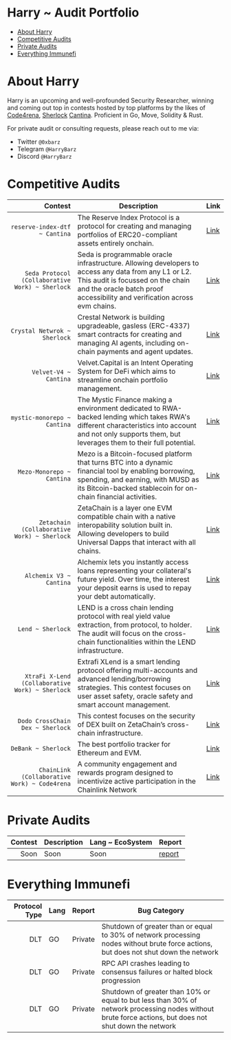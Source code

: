 # Harry ~ Audit Portfolio 
- [About Harry](https://github.com/HarryBarz/HarryBarz-Audits/blob/main/README.md#about-harry)
- [Competitive Audits](https://github.com/HarryBarz/HarryBarz-Audits/edit/main/README.md#competitive-audits)
- [Private Audits](https://github.com/HarryBarz/HarryBarz-Audits/edit/main/README.md#private-audits)
- [Everything Immunefi](https://github.com/HarryBarz/HarryBarz-Audits/edit/main/README.md#everything-immunefi)

# About Harry
Harry is an upcoming and well-profounded Security Researcher, winning and coming out top in contests hosted by top platforms by the likes of [Code4rena](https://code4rena.com/), [Sherlock](https://audits.sherlock.xyz/) [Cantina](https://cantina.xyz/). Proficient in Go, Move, Solidity & Rust.

For private audit or consulting requests, please reach out to me via:
- Twitter `@0xbarz`
- Telegram `@HarryBarz`
- Discord `@HarryBarz`
 
# Competitive Audits
| Contest | Description | Link |
|-----:|-----|-----|
| `reserve-index-dtf ~ Cantina` | The Reserve Index Protocol is a protocol for creating and managing portfolios of ERC20-compliant assets entirely onchain.| [Link](https://cantina.xyz/code/9dfca0bc-a7bf-482e-a3df-4eb861f55c4f/overview) |
| `Seda Protocol (Collaborative Work) ~ Sherlock` | Seda is programmable oracle infrastructure. Allowing developers to access any data from any L1 or L2. This audit is focussed on the chain and the oracle batch proof accessibility and verification across evm chains. | [Link](https://audits.sherlock.xyz/contests/729) |
| `Crystal Netwrok ~ Sherlock` | Crestal Network is building upgradeable, gasless (ERC-4337) smart contracts for creating and managing AI agents, including on-chain payments and agent updates.| [Link](https://audits.sherlock.xyz/contests/755) |
| `Velvet-V4 ~ Cantina` | Velvet.Capital is an Intent Operating System for DeFi which aims to streamline onchain portfolio management.| [Link](https://cantina.xyz/code/8cf9c7a0-a7a6-446a-8577-1e2c254eb5a8/overview) |
| `mystic-monorepo ~ Cantina` | The Mystic Finance making a environment dedicated to RWA-backed lending which takes RWA's different characteristics into account and not only supports them, but leverages them to their full potential.| [Link](https://cantina.xyz/code/c160af78-28f8-47f7-9926-889b3864c6d8/overview) |
| `Mezo-Monorepo ~ Cantina` | Mezo is a Bitcoin-focused platform that turns BTC into a dynamic financial tool by enabling borrowing, spending, and earning, with MUSD as its Bitcoin-backed stablecoin for on-chain financial activities. | [Link](https://cantina.xyz/code/e757364c-1f68-4ec5-94f6-c6b3c2e80c6d/overview) |
| `Zetachain (Collaborative Work) ~ Sherlock` | ZetaChain is a layer one EVM compatible chain with a native interopability solution built in. Allowing developers to build Universal Dapps that interact with all chains. | [Link](https://audits.sherlock.xyz/contests/857) |
| `Alchemix V3 ~ Cantina` | Alchemix lets you instantly access loans representing your collateral's future yield. Over time, the interest your deposit earns is used to repay your debt automatically.  | [Link](https://cantina.xyz/code/e68909e6-3491-4a94-a707-ecf0c89cf72a/overview) |
| `Lend ~ Sherlock` | LEND is a cross chain lending protocol with real yield value extraction, from protocol, to holder. The audit will focus on the cross-chain functionalities within the LEND infrastructure. | [Link](https://audits.sherlock.xyz/contests/908) |
| `XtraFi X-Lend (Collaborative Work) ~ Sherlock` | Extrafi XLend is a smart lending protocol offering multi-accounts and advanced lending/borrowing strategies. This contest focuses on user asset safety, oracle safety and smart account management. | [Link](https://audits.sherlock.xyz/contests/826) |
| `Dodo CrossChain Dex ~ Sherlock` | This contest focuses on the security of DEX built on ZetaChain’s cross-chain infrastructure. | [Link](https://audits.sherlock.xyz/contests/991) |
| `DeBank ~ Sherlock` | The best portfolio tracker for Ethereum and EVM. | [Link](https://audits.sherlock.xyz/contests/1044) |
| `ChainLink (Collaborative Work) ~ Code4rena` | A community engagement and rewards program designed to incentivize active participation in the Chainlink Network | [Link](https://code4rena.com/audits/2025-06-chainlink-rewards) |




# Private Audits

| Contest | Description | Lang ~ EcoSystem | Report |
|-----:|----|-----|-----|
| Soon | Soon | Soon | [report](https://github.com/soon) |


# Everything Immunefi
| Protocol Type |  Lang  | Report | Bug Category |
|-----:|----|-----|-----|
| DLT | GO | Private | Shutdown of greater than or equal to 30% of network processing nodes without brute force actions, but does not shut down the network |
| DLT | GO | Private | RPC API crashes leading to consensus failures or halted block progression |
| DLT | GO | Private | Shutdown of greater than 10% or equal to but less than 30% of network processing nodes without brute force actions, but does not shut down the network |




